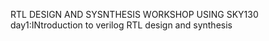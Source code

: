 RTL DESIGN AND SYSNTHESIS WORKSHOP USING SKY130
day1:INtroduction to verilog RTL design and synthesis


